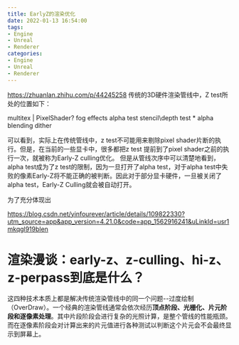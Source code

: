 ```yaml
---
title: EarlyZ的渲染优化
date: 2022-01-13 16:54:00
tags:
- Engine
- Unreal
- Renderer
categories:
- Engine
- Unreal
- Renderer
---
```

https://zhuanlan.zhihu.com/p/44245258
传统的3D硬件渲染管线中，Z test所处的位置如下：

multitex | PixelShader?
fog effects
alpha test
stencil\depth test * 
alpha blending
dither

可以看到，实际上在传统管线中，z test不可能用来剔除pixel shader片断的执行。但是，在当前的一些显卡中，很多都把z test 提前到了pixel shader之前的执行一次，就被称为Early-Z culling优化。
但是从管线次序中可以清楚地看到，alpha test成为了z test的限制，因为一旦打开了alpha test，对于alpha test中失败的像素Early-Z将不能正确的被判断。因此对于部分显卡硬件，一旦被关闭了alpha test，Early-Z Culling就会被自动打开。

为了充分体现出

https://blog.csdn.net/yinfourever/article/details/109822330?utm_source=app&app_version=4.21.0&code=app_1562916241&uLinkId=usr1mkqgl919blen

# 渲染漫谈：early-z、z-culling、hi-z、z-perpass到底是什么？

这四种技术本质上都是解决传统渲染管线中的同一个问题--过度绘制（OverDraw）。一个经典的渲染管线通常会依次经历**顶点阶段、光栅化、片元阶段和逐像素处理**。其中片段阶段会进行复杂的光照计算，是整个管线的性能瓶颈。而在逐像素阶段会对计算出来的片元值进行各种测试以判断这个片元会不会最终显示到屏幕上。